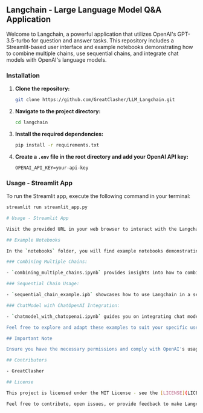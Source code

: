 
## Langchain - Large Language Model Q&A Application

Welcome to Langchain, a powerful application that utilizes OpenAI's GPT-3.5-turbo for question and answer tasks. This repository includes a Streamlit-based user interface and example notebooks demonstrating how to combine multiple chains, use sequential chains, and integrate chat models with OpenAI's language models.

### Installation

1. **Clone the repository:**
    ```bash
    git clone https://github.com/GreatClasher/LLM_Langchain.git
    ```

2. **Navigate to the project directory:**
    ```bash
    cd langchain
    ```

3. **Install the required dependencies:**
    ```bash
    pip install -r requirements.txt
    ```

4. **Create a `.env` file in the root directory and add your OpenAI API key:**
    ```env
    OPENAI_API_KEY=your-api-key
    ```

### Usage - Streamlit App

To run the Streamlit app, execute the following command in your terminal:

```bash
streamlit run streamlit_app.py

# Usage - Streamlit App

Visit the provided URL in your web browser to interact with the Langchain Q&A demo. Enter a question in the input box and click the "Ask the question" button to get a response generated by the GPT-3.5-turbo model.

## Example Notebooks

In the `notebooks` folder, you will find example notebooks demonstrating different ways to use Langchain:

### Combining Multiple Chains:

- `combining_multiple_chains.ipynb` provides insights into how to combine multiple language chains for enhanced performance.

### Sequential Chain Usage:

- `sequential_chain_example.ipb` showcases how to use Langchain in a sequential chain, allowing for a more dynamic interaction.

### ChatModel with ChatOpenAI Integration:

- `chatmodel_with_chatopenai.ipynb` guides you on integrating chat models with OpenAI's language models, including prompt models, language models, and output parsers.

Feel free to explore and adapt these examples to suit your specific use cases.

## Important Note

Ensure you have the necessary permissions and comply with OpenAI's usage policies when using the OpenAI API. Always protect sensitive information, especially API keys.

## Contributors

- GreatClasher

## License

This project is licensed under the MIT License - see the [LICENSE](LICENSE) file for details.

Feel free to contribute, open issues, or provide feedback to make Langchain even more versatile and user-friendly!

